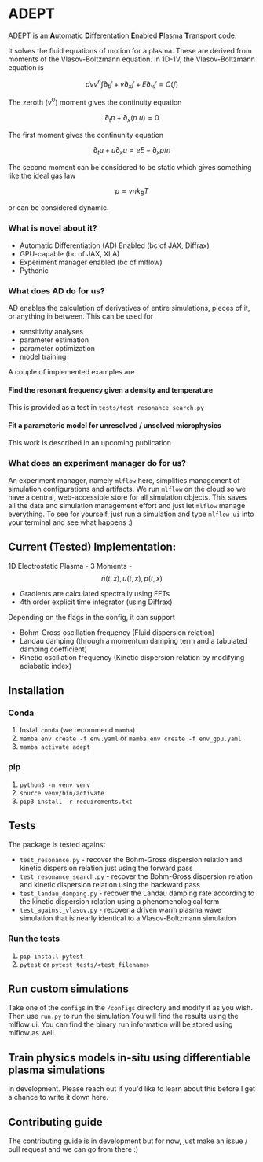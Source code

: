 # ADEPT
ADEPT is an **A**utomatic **D**ifferentation **E**nabled **P**lasma **T**ransport code.

It solves the fluid equations of motion for a plasma. These are derived from moments of the Vlasov-Boltzmann equation.
In 1D-1V, the Vlasov-Boltzmann equation is

$$ dv v^n \int \partial_t f + v \partial_x f + E \partial_v f = C(f) $$

The zeroth ($v^0$) moment gives the continuity equation

$$ \partial_t n + \partial_x (n~u) = 0$$

The first moment gives the continunity equation

$$ \partial_t u + u \partial_x u = e E - \partial_x p / n$$

The second moment can be considered to be static which gives something like the ideal gas law

$$ p = \gamma n k_B T $$ 

or can be considered dynamic.

### What is novel about it?
- Automatic Differentiation (AD) Enabled (bc of JAX, Diffrax)
- GPU-capable (bc of JAX, XLA)
- Experiment manager enabled (bc of mlflow)
- Pythonic

### What does AD do for us?
AD enables the calculation of derivatives of entire simulations, pieces of it, or anything in between. This can be used for 
- sensitivity analyses
- parameter estimation
- parameter optimization
- model training

A couple of implemented examples are

#### Find the resonant frequency given a density and temperature
This is provided as a test in `tests/test_resonance_search.py`  

#### Fit a parameteric model for unresolved / unsolved microphysics
This work is described in an upcoming publication

### What does an experiment manager do for us?
An experiment manager, namely `mlflow` here, simplifies management of simulation configurations and artifacts.
We run `mlflow` on the cloud so we have a central, web-accessible store for all simulation objects. This saves all the 
data and simulation management effort and just let `mlflow` manage everything. To see for yourself,
just run a simulation and type `mlflow ui` into your terminal and see what happens :)

## Current (Tested) Implementation:
1D Electrostatic Plasma - 3 Moments - $$n(t, x), u(t, x), p(t, x)$$

- Gradients are calculated spectrally using FFTs
- 4th order explicit time integrator (using Diffrax)

Depending on the flags in the config, it can support
- Bohm-Gross oscillation frequency (Fluid dispersion relation)
- Landau damping (through a momentum damping term and a tabulated damping coefficient)
- Kinetic oscillation frequency (Kinetic dispersion relation by modifying adiabatic index)

## Installation
### Conda
1. Install `conda` (we recommend `mamba`)
2. `mamba env create -f env.yaml` or `mamba env create -f env_gpu.yaml`
3. `mamba activate adept`

### pip
1. `python3 -m venv venv`
2. `source venv/bin/activate`
3. `pip3 install -r requirements.txt`

## Tests
The package is tested against 
- `test_resonance.py` - recover the Bohm-Gross dispersion relation and kinetic dispersion relation just using the forward pass
- `test_resonance_search.py` - recover the Bohm-Gross dispersion relation and kinetic dispersion relation using the backward pass
- `test_landau_damping.py` - recover the Landau damping rate according to the kinetic dispersion relation using a phenomenological term
- `test_against_vlasov.py` - recover a driven warm plasma wave simulation that is nearly identical to a Vlasov-Boltzmann simulation

### Run the tests
1. `pip install pytest`
2. `pytest` or `pytest tests/<test_filename>`

## Run custom simulations
Take one of the `config`s in the `/configs` directory and modify it as you wish. Then use `run.py` to run the simulation
You will find the results using the mlflow ui. You can find the binary run information will be stored using mlflow as well.

## Train physics models in-situ using differentiable plasma simulations
In development. Please reach out if you'd like to learn about this before I get a chance to write it down here.

## Contributing guide
The contributing guide is in development but for now, just make an issue / pull request and we can go from there :)
